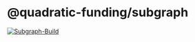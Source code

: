 # @quadratic-funding/subgraph

[![Subgraph-Build](https://github.com/quadratic-funding/qfi/actions/workflows/subgraph-build.yml/badge.svg)](https://github.com/quadratic-funding/qfi/actions/workflows/subgraph-build.yml)
